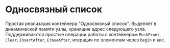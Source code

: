 # Односвязный список
Простая реализация контейнера "Односвязный список". Выделяет в динамической памяти узлы, хранящие адрес следующего узла. Поддерживаются простые операции работы с контейнером `PushFront`, `Clear`, `InsertAfter`, `EraseAfter`, итерация по элементам через `begin` и `end`.
